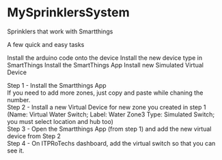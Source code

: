 # MySprinklersSystem
Sprinklers that work with Smartthings

A few quick and easy tasks

Install the arduino code onto the device
Install the new device type in SmartThings
Install the SmartThings App
Install new Simulated Virtual Device  


Step 1 - Install the Smartthings App  
If you need to add more zones, just copy and paste while chaning the number.    
Step 2 - Install a new Virtual Device for new zone you created in step 1 (Name: Virtual Water Switch; Label: Water Zone3 Type: Simulated Switch; you must select location and hub too)  
Step 3 - Open the Smartthings App (from step 1) and add the new virtual device from Step 2  
Step 4 - On ITPRoTechs dashboard, add the virtual switch so that you can see it.

